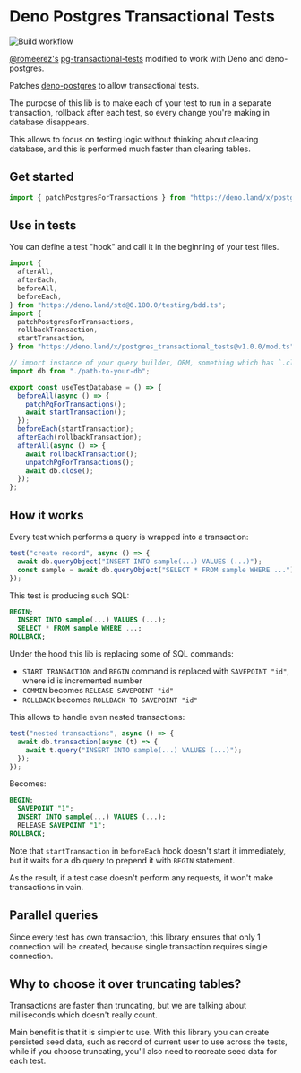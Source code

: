 # Deno Postgres Transactional Tests

![Build workflow](https://github.com/andydam/deno-postgres-transactional-tests/actions/workflows/build.yaml/badge.svg)

[@romeerez's](https://github.com/romeerez) [pg-transactional-tests](https://github.com/romeerez/pg-transactional-tests) modified to work with Deno and deno-postgres.

Patches [deno-postgres](https://deno.land/x/postgres@v0.17.0) to allow transactional tests.

The purpose of this lib is to make each of your test to run in a separate transaction, rollback after each test, so every change you're making in database disappears.

This allows to focus on testing logic without thinking about clearing database, and this is performed much faster than clearing tables.

## Get started

```typescript
import { patchPostgresForTransactions } from "https://deno.land/x/postgres_transactional_tests@v1.0.0/mod.ts";
```

## Use in tests

You can define a test "hook" and call it in the beginning of your test files.

```ts
import {
  afterAll,
  afterEach,
  beforeAll,
  beforeEach,
} from "https://deno.land/std@0.180.0/testing/bdd.ts";
import {
  patchPostgresForTransactions,
  rollbackTransaction,
  startTransaction,
} from "https://deno.land/x/postgres_transactional_tests@v1.0.0/mod.ts";

// import instance of your query builder, ORM, something which has `.close` or `.end` or `.destroy` method
import db from "./path-to-your-db";

export const useTestDatabase = () => {
  beforeAll(async () => {
    patchPgForTransactions();
    await startTransaction();
  });
  beforeEach(startTransaction);
  afterEach(rollbackTransaction);
  afterAll(async () => {
    await rollbackTransaction();
    unpatchPgForTransactions();
    await db.close();
  });
};
```

## How it works

Every test which performs a query is wrapped into a transaction:

```typescript
test("create record", async () => {
  await db.queryObject("INSERT INTO sample(...) VALUES (...)");
  const sample = await db.queryObject("SELECT * FROM sample WHERE ...");
});
```

This test is producing such SQL:

```sql
BEGIN;
  INSERT INTO sample(...) VALUES (...);
  SELECT * FROM sample WHERE ...;
ROLLBACK;
```

Under the hood this lib is replacing some of SQL commands:

- `START TRANSACTION` and `BEGIN` command is replaced with `SAVEPOINT "id"`, where id is incremented number
- `COMMIN` becomes `RELEASE SAVEPOINT "id"`
- `ROLLBACK` becomes `ROLLBACK TO SAVEPOINT "id"`

This allows to handle even nested transactions:

```ts
test("nested transactions", async () => {
  await db.transaction(async (t) => {
    await t.query("INSERT INTO sample(...) VALUES (...)");
  });
});
```

Becomes:

```sql
BEGIN;
  SAVEPOINT "1";
  INSERT INTO sample(...) VALUES (...);
  RELEASE SAVEPOINT "1";
ROLLBACK;
```

Note that `startTransaction` in `beforeEach` hook doesn't start it immediately, but it waits for a db query to prepend it with `BEGIN` statement.

As the result, if a test case doesn't perform any requests, it won't make transactions in vain.

## Parallel queries

Since every test has own transaction, this library ensures that only 1 connection will be created, because single transaction requires single connection.

## Why to choose it over truncating tables?

Transactions are faster than truncating, but we are talking about milliseconds which doesn't really count.

Main benefit is that it is simpler to use. With this library you can create persisted seed data, such as record of current user to use across the tests, while if you choose truncating, you'll also need to recreate seed data for each test.
